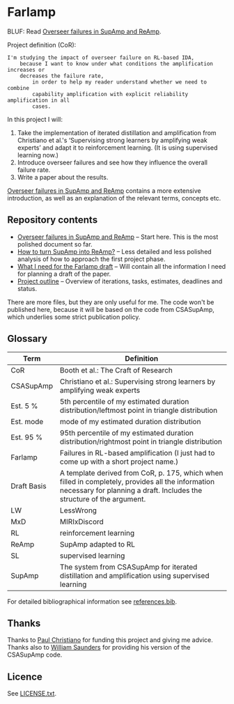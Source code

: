 # Farlamp

BLUF: Read [Overseer failures in SupAmp and ReAmp](overfail2.pdf).

Project definition (CoR):

```
I'm studying the impact of overseer failure on RL-based IDA,
    because I want to know under what conditions the amplification increases or
    decreases the failure rate,
        in order to help my reader understand whether we need to combine
        capability amplification with explicit reliability amplification in all
        cases.
```

In this project I will:

1. Take the implementation of iterated distillation and amplification from
   Christiano et al.'s ‘Supervising strong learners by amplifying weak experts’
   and adapt it to reinforcement learning. (It is using supervised learning
   now.)
2. Introduce overseer failures and see how they influence the overall failure
   rate.
3. Write a paper about the results.

[Overseer failures in SupAmp and ReAmp](overfail2.pdf) contains a more extensive
introduction, as well as an explanation of the relevant terms, concepts etc.


## Repository contents

- [Overseer failures in SupAmp and ReAmp](overfail2.pdf) – Start here. This is
  the most polished document so far.
- [How to turn SupAmp into ReAmp?](supamp-reamp.pdf) – Less detailed and less
  polished analysis of how to approach the first project phase.
- [What I need for the Farlamp draft](draft-basis.pdf) – Will contain all the
  information I need for planning a draft of the paper.
- [Project outline](farlamp-plan.pdf) – Overview of iterations, tasks,
  estimates, deadlines and status.

There are more files, but they are only useful for me. The code won't be
published here, because it will be based on the code from CSASupAmp, which
underlies some strict publication policy.


## Glossary

| Term          | Definition
| ------------- | ----------
| CoR           | Booth et al.: The Craft of Research
| CSASupAmp     | Christiano et al.: Supervising strong learners by amplifying weak experts
| Est. 5 %      | 5th percentile of my estimated duration distribution/leftmost point in triangle distribution
| Est. mode     | mode of my estimated duration distribution
| Est. 95 %     | 95th percentile of my estimated duration distribution/rightmost point in triangle distribution
| Farlamp       | Failures in RL-based amplification (I just had to come up with a short project name.)
| Draft Basis   | A template derived from CoR, p. 175, which when filled in completely, provides all the information necessary for planning a draft. Includes the structure of the argument.
| LW            | LessWrong
| MxD           | MIRIxDiscord
| RL            | reinforcement learning
| ReAmp         | SupAmp adapted to RL
| SL            | supervised learning
| SupAmp        | The system from CSASupAmp for iterated distillation and amplification using supervised learning

For detailed bibliographical information see [references.bib](references.bib).


## Thanks

Thanks to [Paul Christiano](https://paulfchristiano.com/) for funding this
project and giving me advice. Thanks also to [William
Saunders](http://williamsaunders.net/) for providing his version of the
CSASupAmp code.


## Licence

See [LICENSE.txt](LICENSE.txt).
